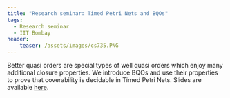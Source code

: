 ```yaml
---
title: "Research seminar: Timed Petri Nets and BQOs"
tags:
  - Research seminar
  - IIT Bombay
header:
	teaser: /assets/images/cs735.PNG
---
```


Better quasi orders are special types of well quasi orders which enjoy many additional closure properties. We introduce BQOs and use their properties to prove that coverability is decidable in Timed Petri Nets. Slides are available [here](https://meettaraviya.github.io/pdfs/CS_735_Slides.pdf "Timed Petri Nets and BQOs").